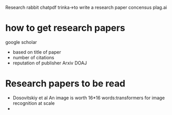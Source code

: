 Research rabbit
chatpdf
trinka->to write a research paper 
concensus
plag.ai

# how to get research papers
google scholar
- based on title of paper
- number of citations
- reputation of publisher
Arxiv
DOAJ



# Research papers to be read
- Dosovitskiy et al An image is worth 16*16 words:transformers for image recognition at scale
- 

